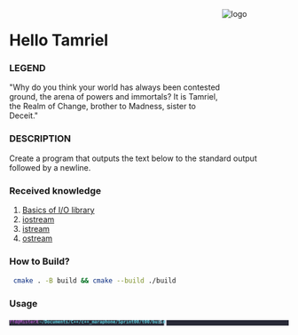 <img src="https://static.wikia.nocookie.net/elderscrolls/images/6/62/%D0%9C%D0%B0%D0%BD%D0%BA%D0%B0%D1%80_%D0%9A%D0%B0%D0%BC%D0%BE%D1%80%D0%B0%D0%BD.png/revision/latest/scale-to-width-down/244?cb=20170315025426&path-prefix=ru" align="right" alt="logo" width="120" height="178">

# Hello Tamriel

### LEGEND

"Why do you think your world has always been contested ground, the arena of powers and
immortals? It is Tamriel, the Realm of Change, brother to Madness, sister to Deceit."

### DESCRIPTION

Create a program that outputs the text below to the standard output followed by a newline.

### Received knowledge
1. [Basics of I/O library](https://en.cppreference.com/w/cpp/io)
2. [iostream](https://en.cppreference.com/w/cpp/io/basic_iostream)
2. [istream](https://en.cppreference.com/w/cpp/io/basic_istream)
3. [ostream](https://en.cppreference.com/w/cpp/io/basic_ostream)

### How to Build?
```bash
 cmake . -B build && cmake --build ./build
 ```

### Usage
![Usage](.local/usage.svg)